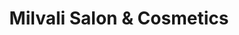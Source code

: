 ---
title: "Milvali Salon & Cosmetics"
url: /mill-valley/milvali-salon-und-cosmetics/
shop: Friseur
---
